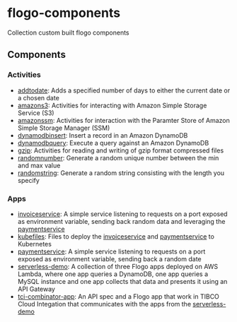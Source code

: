 # flogo-components
Collection custom built flogo components

## Components

### Activities
* [addtodate](activity/addtodate): Adds a specified number of days to either the current date or a chosen date
* [amazons3](activity/amazons3): Activities for interacting with Amazon Simple Storage Service (S3)
* [amazonssm](activity/amazonssm): Activities for interaction with the Paramter Store of Amazon Simple Storage Manager (SSM)
* [dynamodbinsert](activity/dynamodbinsert): Insert a record in an Amazon DynamoDB
* [dynamodbquery](activity/dynamodbquery): Execute a query against an Amazon DynamoDB
* [gzip](activity/gzip): Activities for reading and writing of gzip format compressed files
* [randomnumber](activity/randomnumber): Generate a random unique number between the min and max value
* [randomstring](activity/randomstring): Generate a random string consisting with the length you specify


### Apps
* [invoiceservice](apps/invoiceservice): A simple service listening to requests on a port exposed as environment variable, sending back random data and leveraging the [paymentservice](apps/paymentservice)
* [kubefiles](apps/kubefiles): Files to deploy the [invoiceservice](apps/invoiceservice) and [paymentservice](apps/paymentservice) to Kubernetes
* [paymentservice](apps/paymentservice): A simple service listening to requests on a port exposed as environment variable, sending back a random date
* [serverless-demo](apps/serverless-demo): A collection of three Flogo apps deployed on AWS Lambda, where one app queries a DynamoDB, one app queries a MySQL instance and one app collects that data and presents it using an API Gateway
* [tci-combinator-app](apps/tci-combinator-app): An API spec and a Flogo app that work in TIBCO Cloud Integation that communicates with the apps from the [serverless-demo](apps/serverless-demo)